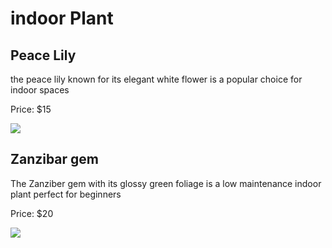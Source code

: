 <!DOCTYPE html>

<html>
<head>
  <meta http-equiv="CONTENT-TYPE" content="text/html; charset=UTF-8">
  <link rel="stylesheet" href="styles/style.css"/>
  <title>indoor Plant</title>
</head>
<body>
 <h1>
    indoor Plant
 </h1>
 <h2>Peace Lily</h2>
 <p>the peace lily known for its elegant white flower is a popular choice for indoor spaces</p>
  
 <p> Price: $15</p>
 <img src="https://edube.org/uploads/media/default/0001/04/spathiphyllum-peace-lily.jpg">
 
  <h2>Zanzibar gem</h2>
  <p>The Zanziber gem with its glossy green foliage is a low maintenance indoor plant perfect for beginners</p>
  <p> Price: $20</p>
 
  <img src="https://edube.org/uploads/media/default/0001/04/zamiocucas-zanzibar-gem.jpg">
   
